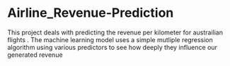 # Airline_Revenue-Prediction

This project deals with predicting the revenue per kilometer for austrailian flights . The machine learning model uses a simple mutliple regression algorithm using
various predictors to see how deeply they influence our generated revenue
